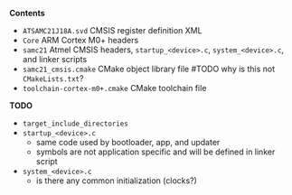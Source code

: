 **Contents**

* `ATSAMC21J18A.svd` CMSIS register definition XML
* `Core` ARM Cortex M0+ headers
* `samc21` Atmel CMSIS headers, `startup_<device>.c`, `system_<device>.c`, and linker scripts
* `samc21_cmsis.cmake` CMake object library file #TODO why is this not `CMakeLists.txt`?
* `toolchain-cortex-m0+.cmake` CMake toolchain file

**TODO**

* `target_include_directories`
* `startup_<device>.c`
    * same code used by bootloader, app, and updater
    * symbols are not application specific and will be defined in linker script
* `system_<device>.c`
    * is there any common initialization (clocks?)
